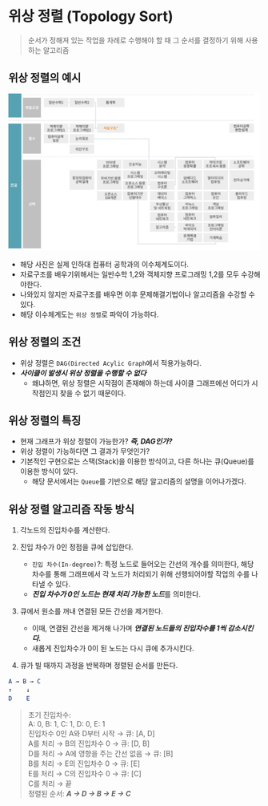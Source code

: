 # 위상 정렬 (Topology Sort)

> 순서가 정해져 있는 작업을 차례로 수행해야 할 때 그 순서를 결정하기 위해 사용하는 알고리즘

## 위상 정렬의 예시
![img.png](img.png)
- 해당 사진은 실제 인하대 컴퓨터 공학과의 이수체계도이다.
- 자료구조를 배우기위해서는 일반수학 1,2와 객체지향 프로그래밍 1,2를 모두 수강해야한다.
- 나와있지 않지만 자료구조를 배우면 이후 문제해결기법이나 알고리즘을 수강할 수 있다.
- 해당 이수체계도는 `위상 정렬`로 파악이 가능하다.

## 위상 정렬의 조건
- 위상 정렬은 `DAG(Directed Acylic Graph`에서 적용가능하다.
- ***사이클이 발생시 위상 정렬을 수행할 수 없다***
    - 왜냐하면, 위상 정렬은 시작점이 존재해야 하는데 사이클 그래프에선 어디가 시작점인지 찾을 수 없기 때문이다.

## 위상 정렬의 특징
- 현재 그래프가 위상 정렬이 가능한가? ***즉, DAG인가?***
- 위상 정렬이 가능하다면 그 결과가 무엇인가?
- 기본적인 구현으로는 스택(Stack)을 이용한 방식이고, 다른 하나는 큐(Queue)를 이용한 방식이 있다.
    - 해당 문서에서는 `Queue`를 기반으로 해당 알고리즘의 설명을 이어나가겠다.

## 위상 정렬 알고리즘 작동 방식
1. 각노드의 진입차수를 계산한다.
2. 진입 차수가 0인 정점을 큐에 삽입한다.
   - `진입 차수(In-degree)`?: 특정 노드로 들어오는 간선의 개수를 의미한다, 해당 차수를 통해 그래프에서 각 노드가 처리되기 위해 선행되어야할 작업의 수를 나타낼 수 있다.
   - ***진입 차수가 0인 노드는 현재 처리 가능한 노드***를 의미한다.

3. 큐에서 원소를 꺼내 연결된 모든 간선을 제거한다.
   - 이때, 연결된 간선을 제거해 나가며 ***연결된 노드들의 진입차수를 1씩 감소시킨다.***
   - 새롭게 진입차수가 0이 된 노드는 다시 큐에 추가시킨다.

4. 큐가 빌 때까지 과정을 반복하며 정렬된 순서를 만든다.

```mathematica
A → B → C
↑    ↓
D    E
```

>초기 진입차수:  
A: 0, B: 1, C: 1, D: 0, E: 1  
진입차수 0인 A와 D부터 시작 → 큐: [A, D]  
A를 처리 → B의 진입차수 0 → 큐: [D, B]  
D를 처리 → A에 영향을 주는 간선 없음 → 큐: [B]  
B를 처리 → E의 진입차수 0 → 큐: [E]  
E를 처리 → C의 진입차수 0 → 큐: [C]  
C를 처리 → 끝  
정렬된 순서: ***A → D → B → E → C***